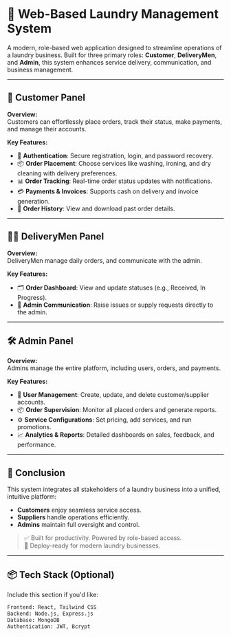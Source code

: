 # 🧺 Web-Based Laundry Management System

A modern, role-based web application designed to streamline operations of a laundry business. Built for three primary roles: **Customer**, **DeliveryMen**, and **Admin**, this system enhances service delivery, communication, and business management.

---

## 👤 Customer Panel

**Overview:**  
Customers can effortlessly place orders, track their status, make payments, and manage their accounts.

**Key Features:**
- 🔐 **Authentication**: Secure registration, login, and password recovery.
- 📦 **Order Placement**: Choose services like washing, ironing, and dry cleaning with delivery preferences.
- 📊 **Order Tracking**: Real-time order status updates with notifications.
- 💳 **Payments & Invoices**: Supports cash on delivery and invoice generation.
- 📜 **Order History**: View and download past order details.


---

## 🧑‍🔧 DeliveryMen Panel

**Overview:**  
 DeliveryMen manage daily orders, and communicate with the admin.

**Key Features:**
- 🗂 **Order Dashboard**: View and update statuses (e.g., Received, In Progress).
- 📩 **Admin Communication**: Raise issues or supply requests directly to the admin.

---

## 🛠️ Admin Panel

**Overview:**  
Admins manage the entire platform, including users, orders, and payments.

**Key Features:**
- 👥 **User Management**: Create, update, and delete customer/supplier accounts.
- 📦 **Order Supervision**: Monitor all placed orders and generate reports.
- ⚙️ **Service Configurations**: Set pricing, add services, and run promotions.
- 📈 **Analytics & Reports**: Detailed dashboards on sales, feedback, and performance.

---

## 📌 Conclusion

This system integrates all stakeholders of a laundry business into a unified, intuitive platform:
- **Customers** enjoy seamless service access.
- **Suppliers** handle operations efficiently.
- **Admins** maintain full oversight and control.

> ✅ Built for productivity. Powered by role-based access.  
> 🚀 Deploy-ready for modern laundry businesses.

---

## 📦 Tech Stack (Optional)
Include this section if you'd like:
```bash
Frontend: React, Tailwind CSS  
Backend: Node.js, Express.js  
Database: MongoDB  
Authentication: JWT, Bcrypt
